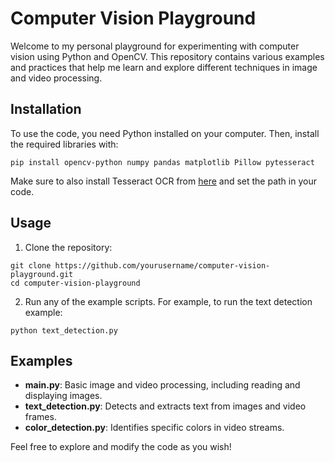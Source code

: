 # Computer Vision Playground

Welcome to my personal playground for experimenting with computer vision using Python and OpenCV. This repository contains various examples and practices that help me learn and explore different techniques in image and video processing.

## Installation

To use the code, you need Python installed on your computer. Then, install the required libraries with:

```
pip install opencv-python numpy pandas matplotlib Pillow pytesseract
```

Make sure to also install Tesseract OCR from [here](https://github.com/tesseract-ocr/tesseract) and set the path in your code.

## Usage

1. Clone the repository:

```
git clone https://github.com/yourusername/computer-vision-playground.git
cd computer-vision-playground
```

2. Run any of the example scripts. For example, to run the text detection example:

```
python text_detection.py
```

## Examples

- **main.py**: Basic image and video processing, including reading and displaying images.
- **text_detection.py**: Detects and extracts text from images and video frames.
- **color_detection.py**: Identifies specific colors in video streams.

Feel free to explore and modify the code as you wish!